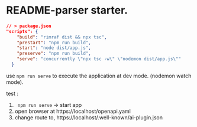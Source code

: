 # README-parser starter.

```json
// > package.json
"scripts": {
    "build": "rimraf dist && npx tsc",
    "prestart": "npm run build",
    "start": "node dist/app.js",
    "preserve": "npm run build",
    "serve": "concurrently \"npx tsc -w\" \"nodemon dist/app.js\""
  }

```

use ```npm run serve``` to execute the application at dev mode. (nodemon watch mode).

test :

1. ``` npm run serve``` -> start app
2. open browser at https://localhost/openapi.yaml
3. change route to, https://localhost/.well-known/ai-plugin.json